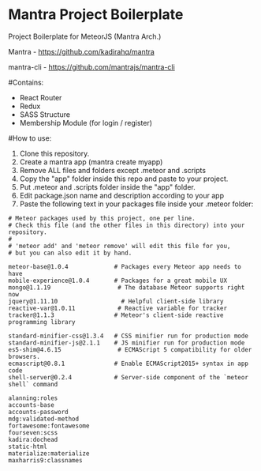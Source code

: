 # Mantra Project Boilerplate

Project Boilerplate for MeteorJS (Mantra Arch.) 

Mantra - https://github.com/kadirahq/mantra

mantra-cli - https://github.com/mantrajs/mantra-cli

#Contains:
* React Router
* Redux
* SASS Structure
* Membership Module (for login / register)

#How to use:

1. Clone this repository.
2. Create a mantra app (mantra create myapp)
3. Remove ALL files and folders except .meteor and .scripts
4. Copy the "app" folder inside this repo and paste to your project.
5. Put .meteor and .scripts folder inside the "app" folder.
6. Edit package.json name and description according to your app
7. Paste the following text in your packages file inside your .meteor folder:

```
# Meteor packages used by this project, one per line.
# Check this file (and the other files in this directory) into your repository.
#
# 'meteor add' and 'meteor remove' will edit this file for you,
# but you can also edit it by hand.

meteor-base@1.0.4             # Packages every Meteor app needs to have
mobile-experience@1.0.4       # Packages for a great mobile UX
mongo@1.1.19                   # The database Meteor supports right now
jquery@1.11.10                  # Helpful client-side library
reactive-var@1.0.11            # Reactive variable for tracker
tracker@1.1.3                 # Meteor's client-side reactive programming library

standard-minifier-css@1.3.4   # CSS minifier run for production mode
standard-minifier-js@2.1.1    # JS minifier run for production mode
es5-shim@4.6.15                # ECMAScript 5 compatibility for older browsers.
ecmascript@0.8.1              # Enable ECMAScript2015+ syntax in app code
shell-server@0.2.4            # Server-side component of the `meteor shell` command

alanning:roles
accounts-base
accounts-password
mdg:validated-method
fortawesome:fontawesome
fourseven:scss
kadira:dochead
static-html
materialize:materialize
maxharris9:classnames
```
